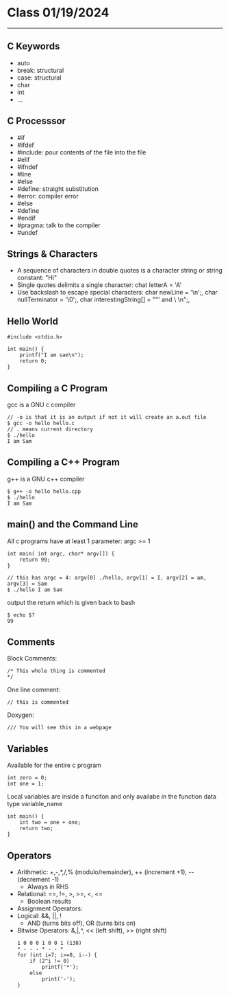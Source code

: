 # Class 01/19/2024
---
## C Keywords
* auto
* break: structural
* case: structural
* char
* int
* ...

## C Processsor
* #if
* #ifdef
* #include: pour contents of the file into the file
* #elif
* #ifndef
* #line
* #else
* #define: straight substitution
* #error: compiler error
* #else
* #define
* #endif
* #pragma: talk to the compiler
* #undef

## Strings & Characters
* A sequence of characters in double quotes is a character string or string constant: "Hi"
* Single quotes delimits a single character: chat letterA = 'A'
* Use backslash to escape special characters: char newLine = '\n';, char nullTerminator = '\0';, char interestingString[] = "\"\' and \\ \n";, 

## Hello World
```
#include <stdio.h>

int main() {
    printf("I am sam\n");
    return 0;
}
```
## Compiling a C Program
gcc is a GNU c compiler
```
// -o is that it is an output if not it will create an a.out file
$ gcc -o hello hello.c
// . means current directory
$ ./hello
I am Sam
```

## Compiling a C++ Program
g++ is a GNU c++ compiler
```
$ g++ -o hello hello.cpp
$ ./hello
I am Sam
```

## main() and the Command Line
All c programs have at least 1 parameter: argc >= 1

```
int main( int argc, char* argv[]) {
    return 99;
}
```
```
// this has argc = 4: argv[0] ./hello, argv[1] = I, argv[2] = am, argv[3] = Sam
$ ./hello I am Sam
```
output the return which is given back to bash
```
$ echo $?
99
```

## Comments
Block Comments:
```
/* This whole thing is commented
*/
```

One line comment:
```
// this is commented
```

Doxygen:
```
/// You will see this in a webpage
```

## Variables
Available for the entire c program
```
int zero = 0;
int one = 1;
```

Local variables are inside a funciton and only availabe in the function
data type variable_name
```
int main() {
    int two = one + one;
    return two;
}
```

## Operators
* Arithmetic: +,-,*,/,% (modulo/remainder), ++ (increment +1), -- (decrement -1)
    - Always in RHS
* Relational: ==, !=, >, >=, <, <=
    - Boolean results
* Assignment Operators:
* Logical: &&, ||, !
    - AND (turns bits off), OR (turns bits on)
* Bitwise Operators: &,|,^, << (left shift), >> (right shift)
    ```
    1 0 0 0 1 0 0 1 (138)
    * - - - * - - *
    for (int i=7; i>=0, i--) {
        if (2^i != 0)
            printf('*');
        else
            print('-');
    }
    ```
